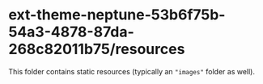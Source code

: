 # ext-theme-neptune-53b6f75b-54a3-4878-87da-268c82011b75/resources

This folder contains static resources (typically an `"images"` folder as well).
